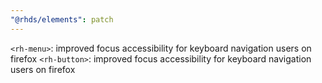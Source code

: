 ```yaml
---
"@rhds/elements": patch
---
```


`<rh-menu>`: improved focus accessibility for keyboard navigation users on firefox
`<rh-button>`: improved focus accessibility for keyboard navigation users on firefox
